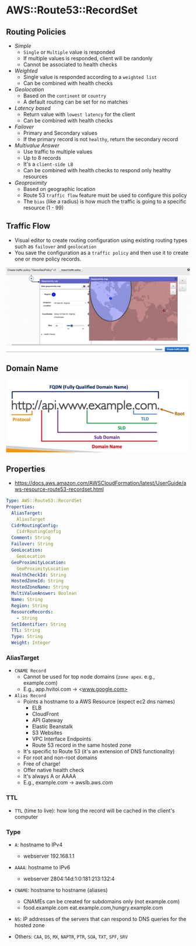 # AWS::Route53::RecordSet

## Routing Policies

- _Simple_
  - `Single` or `Multiple` value is responded
  - If multiple values is responded, client will be randonly
  - Cannot be associated to health checks
- _Weighted_
  - Single value is responded according to a `weighted list`
  - Can be combined with health checks
- _Geolocation_
  - Based on the `continent` or `country`
  - A default routing can be set for no matches
- _Latency based_
  - Return value with `lowest latency` for the client
  - Can be combined with health checks
- _Failover_
  - Primary and Secondary values
  - If the primary record is not `healthy`, return the secondary record
- _Multivalue Answer_
  - Use traffic to multiple values
  - Up to 8 records
  - It's a `client-side LB`
  - Can be combined with health checks to respond only healthy resources
- _Geoproximity_
  - Based on geographic location
  - Route 53 `traffic flow` feature must be used to configure this policy
  - The `bias` (like a radius) is how much the traffic is going to a specific resource (1 - 99)

## Traffic Flow

- Visual editor to create routing configuration using existing routing types such as `failover` and `geolocation`
- You save the configuration as a `traffic policy` and then use it to create one or more policy records.

![Traffic Flow](.images/route53-traffic-flow.png)

## Domain Name

![Domain Name](.images/domain-name.png)

## Properties

- <https://docs.aws.amazon.com/AWSCloudFormation/latest/UserGuide/aws-resource-route53-recordset.html>

```yaml
Type: AWS::Route53::RecordSet
Properties:
  AliasTarget:
    AliasTarget
  CidrRoutingConfig:
    CidrRoutingConfig
  Comment: String
  Failover: String
  GeoLocation:
    GeoLocation
  GeoProximityLocation:
    GeoProximityLocation
  HealthCheckId: String
  HostedZoneId: String
  HostedZoneName: String
  MultiValueAnswer: Boolean
  Name: String
  Region: String
  ResourceRecords:
    - String
  SetIdentifier: String
  TTL: String
  Type: String
  Weight: Integer
```

### AliasTarget

- `CNAME Record`
  - Cannot be used for top node domains (`zone apex`. e.g., example.com)
  - E.g., app.hvitoi.com -> <www.google.com>
- `Alias Record`
  - Points a hostname to a AWS Resource (expect ec2 dns names)
    - ELB
    - CloudFront
    - API Gateway
    - Elastic Beanstalk
    - S3 Websites
    - VPC Interface Endpoints
    - Route 53 record in the same hosted zone
  - It's specific to Route 53 (it's an extension of DNS functionality)
  - For root and non-root domains
  - Free of charge!
  - Offer native health check
  - It's always A or AAAA
  - E.g., example.com -> awslb.aws.com

### TTL

- `TTL` (time to live): how long the record will be cached in the client's computer

### Type

- `A`: hostname to IPv4
  - webserver 192.168.1.1
- `AAAA`: hostname to IPv6
  - webserver 2804:14d:1:0:181:213:132:4
- `CNAME`: hostname to hostname (aliases)
  - CNAMEs can be created for subdomains only (not example.com)
  - food.example.com eat.example.com,hungry.example.com
- `NS`: IP addresses of the servers that can respond to DNS queries for the hosted zone

- Others: `CAA`, `DS`, `MX`, `NAPTR`, `PTR`, `SOA`, `TXT`, `SPF`, `SRV`
